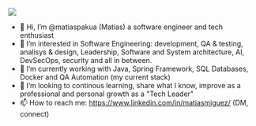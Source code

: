 ![](https://media.licdn.com/dms/image/D4D16AQHEKBEQ_3QiEw/profile-displaybackgroundimage-shrink_350_1400/0/1710450624677?e=1715817600&v=beta&t=v0Gx9hLy8rzP2g9iW0sS2Y9HZXn36RzluAPfuLxwNQM)

- 👋 Hi, I’m @matiaspakua (Matias) a software engineer and tech enthusiast
- 👀 I’m interested in Software Engineering: development, QA & testing, analisys & design, Leadership, Software and System architecture, AI, DevSecOps, security and all in between.
- 🌱 I’m currently working with Java, Spring Framework, SQL Databases, Docker and QA Automation (my current stack)
- 💞️ I’m looking to continous learning, share what I know, improve as a professional and personal growth as a "Tech Leader"
- 📫 How to reach me: https://www.linkedin.com/in/matiasmiguez/ (DM, connect)

              
<!---
matiaspakua/matiaspakua is a ✨ special ✨ repository because its `README.md` (this file) appears on your GitHub profile.
You can click the Preview link to take a look at your changes.
--->
